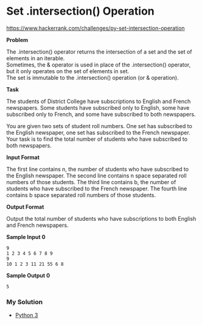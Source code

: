 # Set .intersection() Operation

https://www.hackerrank.com/challenges/py-set-intersection-operation

**Problem**

The .intersection() operator returns the intersection of a set and the set of elements in an iterable.  
Sometimes, the & operator is used in place of the .intersection() operator, but it only operates on the set of elements in set.  
The set is immutable to the .intersection() operation (or & operation).  

**Task**

The students of District College have subscriptions to English and French newspapers. 
Some students have subscribed only to English, some have subscribed only to French, and some have subscribed to both newspapers.  

You are given two sets of student roll numbers. One set has subscribed to the English newspaper, one set has subscribed to the French newspaper. 
Your task is to find the total number of students who have subscribed to both newspapers.  

**Input Format**

The first line contains n, the number of students who have subscribed to the English newspaper. 
The second line contains n space separated roll numbers of those students.
The third line contains b, the number of students who have subscribed to the French newspaper. 
The fourth line contains b space separated roll numbers of those students.

**Output Format**

Output the total number of students who have subscriptions to both English and French newspapers.

**Sample Input 0**

```
9
1 2 3 4 5 6 7 8 9
9
10 1 2 3 11 21 55 6 8
```

**Sample Output 0**

```
5
```

### My Solution

- [Python 3](python3.py)
